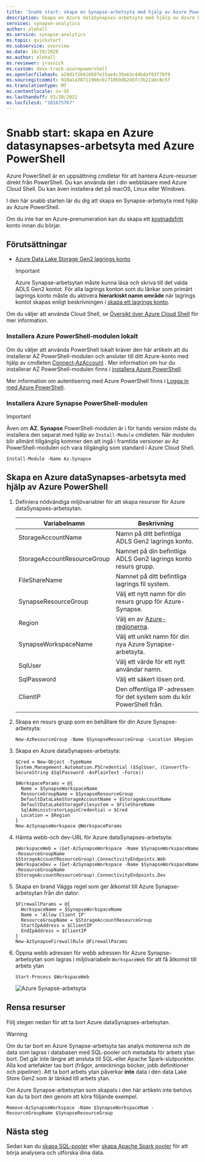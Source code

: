 ```yaml
---
title: 'Snabb start: skapa en Synapse-arbetsyta med hjälp av Azure PowerShell'
description: Skapa en Azure dataSynapses-arbetsyta med hjälp av Azure PowerShell genom att följa stegen i den här hand boken.
services: synapse-analytics
author: alehall
ms.service: synapse-analytics
ms.topic: quickstart
ms.subservice: overview
ms.date: 10/19/2020
ms.author: alehall
ms.reviewer: jrasnick
ms.custom: devx-track-azurepowershell
ms.openlocfilehash: a19d1f26616697e15ae4c39a63c44bdaf83f78f9
ms.sourcegitcommit: 910a1a38711966cb171050db245fc3b22abc8c5f
ms.translationtype: MT
ms.contentlocale: sv-SE
ms.lasthandoff: 03/20/2021
ms.locfileid: "101675767"
---
```

# <a name="quickstart-create-an-azure-synapse-workspace-with-azure-powershell"></a>Snabb start: skapa en Azure datasynapses-arbetsyta med Azure PowerShell

Azure PowerShell är en uppsättning cmdletar för att hantera Azure-resurser direkt från PowerShell. Du kan använda det i din webbläsare med Azure Cloud Shell. Du kan även installera det på macOS, Linux eller Windows.

I den här snabb starten lär du dig att skapa en Synapse-arbetsyta med hjälp av Azure PowerShell.

Om du inte har en Azure-prenumeration kan du skapa ett [kostnadsfritt](https://azure.microsoft.com/free/) konto innan du börjar.

## <a name="prerequisites"></a>Förutsättningar

- [Azure Data Lake Storage Gen2 lagrings konto](../storage/common/storage-account-create.md)

    > [!IMPORTANT]
    > Azure Synapse-arbetsytan måste kunna läsa och skriva till det valda ADLS Gen2 kontot. För alla lagrings konton som du länkar som primärt lagrings konto måste du aktivera **hierarkiskt namn område** när lagrings kontot skapas enligt beskrivningen i [skapa ett lagrings konto](../storage/common/storage-account-create.md?tabs=azure-powershell#create-a-storage-account).

Om du väljer att använda Cloud Shell, se [Översikt över Azure Cloud Shell](../cloud-shell/overview.md) för mer information.

### <a name="install-the-azure-powershell-module-locally"></a>Installera Azure PowerShell-modulen lokalt

Om du väljer att använda PowerShell lokalt kräver den här artikeln att du installerar AZ PowerShell-modulen och ansluter till ditt Azure-konto med hjälp av cmdleten [Connect-AzAccount](/powershell/module/az.accounts/connect-azaccount) . Mer information om hur du installerar AZ PowerShell-modulen finns i [installera Azure PowerShell](/powershell/azure/install-az-ps).

Mer information om autentisering med Azure PowerShell finns i [Logga in med Azure PowerShell](/powershell/azure/authenticate-azureps).

### <a name="install-the-azure-synapse-powershell-module"></a>Installera Azure Synapse PowerShell-modulen

> [!IMPORTANT]
> Även om **AZ. Synapse** PowerShell-modulen är i för hands version måste du installera den separat med hjälp av `Install-Module` cmdleten. När modulen blir allmänt tillgänglig kommer den att ingå i framtida versioner av Az PowerShell-modulen och vara tillgänglig som standard i Azure Cloud Shell.

```azurepowershell-interactive
Install-Module -Name Az.Synapse
```

## <a name="create-an-azure-synapse-workspace-using-azure-powershell"></a>Skapa en Azure dataSynapses-arbetsyta med hjälp av Azure PowerShell

1. Definiera nödvändiga miljövariabler för att skapa resurser för Azure dataSynapses-arbetsytan.

   |        Variabelnamn        |                                                 Beskrivning                                                 |
   | --------------------------- | ----------------------------------------------------------------------------------------------------------- |
   | StorageAccountName          | Namn på ditt befintliga ADLS Gen2 lagrings konto.                                                           |
   | StorageAccountResourceGroup | Namnet på din befintliga ADLS Gen2 lagrings konto resurs grupp.                                             |
   | FileShareName               | Namnet på ditt befintliga lagrings fil system.                                                                  |
   | SynapseResourceGroup        | Välj ett nytt namn för din resurs grupp för Azure-Synapse.                                                    |
   | Region                      | Välj en av [Azure-regionerna](https://azure.microsoft.com/global-infrastructure/geographies/#overview). |
   | SynapseWorkspaceName        | Välj ett unikt namn för din nya Azure Synapse-arbetsyta.                                                  |
   | SqlUser                     | Välj ett värde för ett nytt användar namn.                                                                          |
   | SqlPassword                 | Välj ett säkert lösen ord.                                                                                   |
   | ClientIP                    | Den offentliga IP-adressen för det system som du kör PowerShell från.                                             |
   |                             |                                                                                                             |

1. Skapa en resurs grupp som en behållare för din Azure Synapse-arbetsyta:

   ```azurepowershell-interactive
   New-AzResourceGroup -Name $SynapseResourceGroup -Location $Region
   ```

1. Skapa en Azure dataSynapses-arbetsyta:

   ```azurepowershell-interactive
   $Cred = New-Object -TypeName System.Management.Automation.PSCredential ($SqlUser, (ConvertTo-SecureString $SqlPassword -AsPlainText -Force))

   $WorkspaceParams = @{
     Name = $SynapseWorkspaceName
     ResourceGroupName = $SynapseResourceGroup
     DefaultDataLakeStorageAccountName = $StorageAccountName
     DefaultDataLakeStorageFilesystem = $FileShareName
     SqlAdministratorLoginCredential = $Cred
     Location = $Region
   }
   New-AzSynapseWorkspace @WorkspaceParams
   ```

1. Hämta webb-och dev-URL för Azure dataSynapses-arbetsyta:

   ```azurepowershell-interactive
   $WorkspaceWeb = (Get-AzSynapseWorkspace -Name $SynapseWorkspaceName -ResourceGroupName $StorageAccountResourceGroup).ConnectivityEndpoints.Web
   $WorkspaceDev = (Get-AzSynapseWorkspace -Name $SynapseWorkspaceName -ResourceGroupName $StorageAccountResourceGroup).ConnectivityEndpoints.Dev
   ```

1. Skapa en brand Väggs regel som ger åtkomst till Azure Synapse-arbetsytan från din dator:

   ```azurepowershell-interactive
   $FirewallParams = @{
     WorkspaceName = $SynapseWorkspaceName
     Name = 'Allow Client IP'
     ResourceGroupName = $StorageAccountResourceGroup
     StartIpAddress = $ClientIP
     EndIpAddress = $ClientIP
   }
   New-AzSynapseFirewallRule @FirewallParams
   ```

1. Öppna webb adressen för webb adressen för Azure Synapse-arbetsytan som lagras i miljövariabeln `WorkspaceWeb` för att få åtkomst till arbets ytan

   ```azurepowershell-interactive
   Start-Process $WorkspaceWeb
   ```

   ![Azure Synapse-arbetsyta](media/quickstart-create-synapse-workspace-powershell/create-workspace-powershell-1.png)

## <a name="clean-up-resources"></a>Rensa resurser

Följ stegen nedan för att ta bort Azure dataSynapses-arbetsytan.

> [!WARNING]
> Om du tar bort en Azure Synapse-arbetsyta tas analys motorerna och de data som lagras i databasen med SQL-pooler och metadata för arbets ytan bort. Det går inte längre att ansluta till SQL-eller Apache Spark-slutpunkter. Alla kod artefakter tas bort (frågor, antecknings böcker, jobb definitioner och pipeliner). Att ta bort arbets ytan påverkar **inte** data i den data Lake Store Gen2 som är länkad till arbets ytan.

Om Azure Synapse-arbetsytan som skapats i den här artikeln inte behövs kan du ta bort den genom att köra följande exempel.

```azurepowershell-interactive
Remove-AzSynapseWorkspace -Name $SynapseWorkspaceNam -ResourceGroupName $SynapseResourceGroup
```

## <a name="next-steps"></a>Nästa steg

Sedan kan du [skapa SQL-pooler](quickstart-create-sql-pool-studio.md) eller [skapa Apache Spark pooler](quickstart-create-apache-spark-pool-studio.md) för att börja analysera och utforska dina data.